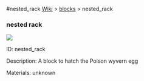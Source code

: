 #nested_rack
<a href="/wiki.html">Wiki</a> > <a href="/posts/wiki/blocks/index.html">blocks</a> > <a>nested_rack</a>
<div class="iteminfo">
<h3>nested rack</h3>
<img class="pixelimage" src="https://dragon-force-studio.com/images/EF_wiki/nested_rack.png">

<a class="iteminfoitem">ID: nested_rack</a></div>
Description:  A block to hatch the Poison wyvern egg 

Materials:   unknown